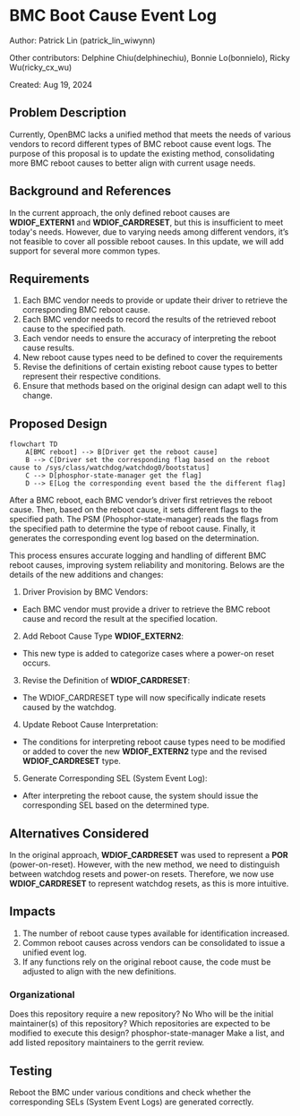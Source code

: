 # BMC Boot Cause Event Log

Author: Patrick Lin (patrick_lin_wiwynn)

Other contributors: Delphine Chiu(delphinechiu), Bonnie Lo(bonnielo),
Ricky Wu(ricky_cx_wu)

Created: Aug 19, 2024

## Problem Description

Currently, OpenBMC lacks a unified method that meets the needs of various
vendors to record different types of BMC reboot cause event logs. The
purpose of this proposal is to update the existing method, consolidating
more BMC reboot causes to better align with current usage needs.

## Background and References

In the current approach, the only defined reboot causes are **WDIOF_EXTERN1**
and **WDIOF_CARDRESET**, but this is insufficient to meet today's needs.
However, due to varying needs among different vendors, it’s not feasible to
cover all possible reboot causes. In this update, we will add support for
several more common types.

## Requirements

1. Each BMC vendor needs to provide or update their driver to retrieve the
corresponding BMC reboot cause.
2. Each BMC vendor needs to record the results of the retrieved reboot cause
to the specified path.
3. Each vendor needs to ensure the accuracy of interpreting the reboot cause
results.
3. New reboot cause types need to be defined to cover the requirements
4. Revise the definitions of certain existing reboot cause types to better
represent their respective conditions.
5. Ensure that methods based on the original design can adapt well to this
change.

## Proposed Design

```mermaid
flowchart TD
    A[BMC reboot] --> B[Driver get the reboot cause]
    B --> C[Driver set the corresponding flag based on the reboot cause to /sys/class/watchdog/watchdog0/bootstatus]
    C --> D[phosphor-state-manager get the flag]
    D --> E[Log the corresponding event based the the different flag]
```

After a BMC reboot, each BMC vendor’s driver first retrieves the reboot cause.
Then, based on the reboot cause, it sets different flags to the specified
path. The PSM (Phosphor-state-manager) reads the flags from the specified
path to determine the type of reboot cause. Finally, it generates the
corresponding event log based on the determination.

This process ensures accurate logging and handling of different BMC reboot
causes, improving system reliability and monitoring. Belows are the details
of the new additions and changes:

1. Driver Provision by BMC Vendors:
- Each BMC vendor must provide a driver to retrieve the BMC reboot cause and
  record the result at the specified location.

2. Add Reboot Cause Type **WDIOF_EXTERN2**:
- This new type is added to categorize cases where a power-on reset occurs.

3. Revise the Definition of **WDIOF_CARDRESET**:
- The WDIOF_CARDRESET type will now specifically indicate resets caused by the
watchdog.

4. Update Reboot Cause Interpretation:
- The conditions for interpreting reboot cause types need to be modified or
  added to cover the new **WDIOF_EXTERN2** type and the revised **WDIOF_CARDRESET**
  type.

5. Generate Corresponding SEL (System Event Log):
- After interpreting the reboot cause, the system should issue the corresponding
 SEL based on the determined type.

## Alternatives Considered

In the original approach, **WDIOF_CARDRESET** was used to represent a **POR**
(power-on-reset). However, with the new method, we need to distinguish between
watchdog resets and power-on resets. Therefore, we now use **WDIOF_CARDRESET** to
represent watchdog resets, as this is more intuitive.

## Impacts

1. The number of reboot cause types available for identification increased.
2. Common reboot causes across vendors can be consolidated to issue a unified
event log.
3. If any functions rely on the original reboot cause, the code must be
adjusted to align with the new definitions.

### Organizational

Does this repository require a new repository? No
Who will be the initial maintainer(s) of this repository?
Which repositories are expected to be modified to execute this design?
phosphor-state-manager
Make a list, and add listed repository maintainers to the gerrit review.

## Testing

Reboot the BMC under various conditions and check whether the corresponding
SELs (System Event Logs) are generated correctly.
